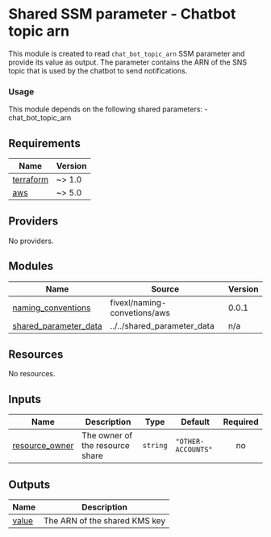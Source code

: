 # Shared SSM parameter - Chatbot topic arn

This module is created to read `chat_bot_topic_arn` SSM parameter and provide its value as output. The parameter contains the ARN of the SNS topic that is used by the chatbot to send notifications. 

### Usage
This module depends on the following shared parameters:
-chat_bot_topic_arn


<!-- BEGINNING OF PRE-COMMIT-TERRAFORM DOCS HOOK -->
## Requirements

| Name | Version |
|------|---------|
| <a name="requirement_terraform"></a> [terraform](#requirement\_terraform) | ~> 1.0 |
| <a name="requirement_aws"></a> [aws](#requirement\_aws) | ~> 5.0 |

## Providers

No providers.

## Modules

| Name | Source | Version |
|------|--------|---------|
| <a name="module_naming_conventions"></a> [naming\_conventions](#module\_naming\_conventions) | fivexl/naming-convetions/aws | 0.0.1 |
| <a name="module_shared_parameter_data"></a> [shared\_parameter\_data](#module\_shared\_parameter\_data) | ../../shared_parameter_data | n/a |

## Resources

No resources.

## Inputs

| Name | Description | Type | Default | Required |
|------|-------------|------|---------|:--------:|
| <a name="input_resource_owner"></a> [resource\_owner](#input\_resource\_owner) | The owner of the resource share | `string` | `"OTHER-ACCOUNTS"` | no |

## Outputs

| Name | Description |
|------|-------------|
| <a name="output_value"></a> [value](#output\_value) | The ARN of the shared KMS key |
<!-- END OF PRE-COMMIT-TERRAFORM DOCS HOOK -->